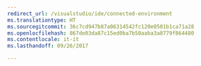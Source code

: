 ```yaml
---
redirect_url: /visualstudio/ide/connected-environment
ms.translationtype: HT
ms.sourcegitcommit: 36c7cd947b87a06314542fc120e0501b1ca71a28
ms.openlocfilehash: 867de03da87c15ed0ba7b50aaba3a8779f864480
ms.contentlocale: it-it
ms.lasthandoff: 09/26/2017

---
```

